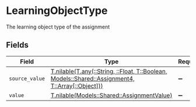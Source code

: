 # LearningObjectType

The learning object type of the assignment


## Fields

| Field                                                                                                                                            | Type                                                                                                                                             | Required                                                                                                                                         | Description                                                                                                                                      |
| ------------------------------------------------------------------------------------------------------------------------------------------------ | ------------------------------------------------------------------------------------------------------------------------------------------------ | ------------------------------------------------------------------------------------------------------------------------------------------------ | ------------------------------------------------------------------------------------------------------------------------------------------------ |
| `source_value`                                                                                                                                   | [T.nilable(T.any(::String, ::Float, T::Boolean, Models::Shared::Assignment4, T::Array[::Object]))](../../models/shared/assignmentsourcevalue.md) | :heavy_minus_sign:                                                                                                                               | N/A                                                                                                                                              |
| `value`                                                                                                                                          | [T.nilable(Models::Shared::AssignmentValue)](../../models/shared/assignmentvalue.md)                                                             | :heavy_minus_sign:                                                                                                                               | N/A                                                                                                                                              |